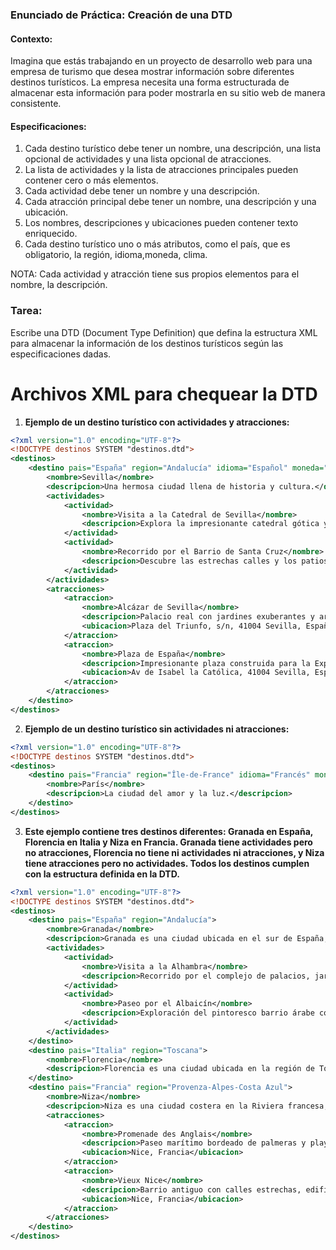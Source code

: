 ### Enunciado de Práctica: Creación de una DTD

#### Contexto:
Imagina que estás trabajando en un proyecto de desarrollo web para una empresa de turismo que desea mostrar información sobre diferentes destinos turísticos. La empresa necesita una forma estructurada de almacenar esta información para poder mostrarla en su sitio web de manera consistente.

#### Especificaciones:
1. Cada destino turístico debe tener un nombre, una descripción, una lista opcional de actividades y una lista opcional de atracciones.
2. La lista de actividades y la lista de atracciones principales pueden contener cero o más elementos.
3. Cada actividad debe tener un nombre y una descripción.
4. Cada atracción principal debe tener un nombre, una descripción y una ubicación.
5. Los nombres, descripciones y ubicaciones pueden contener texto enriquecido.
6. Cada destino turístico uno o más atributos, como el país, que es obligatorio, la región, idioma,moneda, clima.

NOTA:
Cada actividad y atracción tiene sus propios elementos para el nombre, la descripción.

### Tarea:
Escribe una DTD (Document Type Definition) que defina la estructura XML para almacenar la información de los destinos turísticos según las especificaciones dadas.




# Archivos XML para chequear la DTD

1. **Ejemplo de un destino turístico con actividades y atracciones:**

```xml
<?xml version="1.0" encoding="UTF-8"?>
<!DOCTYPE destinos SYSTEM "destinos.dtd">
<destinos>
    <destino pais="España" region="Andalucía" idioma="Español" moneda="Euro" clima="Mediterráneo">
        <nombre>Sevilla</nombre>
        <descripcion>Una hermosa ciudad llena de historia y cultura.</descripcion>
        <actividades>
            <actividad>
                <nombre>Visita a la Catedral de Sevilla</nombre>
                <descripcion>Explora la impresionante catedral gótica y la Giralda.</descripcion>
            </actividad>
            <actividad>
                <nombre>Recorrido por el Barrio de Santa Cruz</nombre>
                <descripcion>Descubre las estrechas calles y los patios encantadores de este barrio histórico.</descripcion>
            </actividad>
        </actividades>
        <atracciones>
            <atraccion>
                <nombre>Alcázar de Sevilla</nombre>
                <descripcion>Palacio real con jardines exuberantes y arquitectura impresionante.</descripcion>
                <ubicacion>Plaza del Triunfo, s/n, 41004 Sevilla, España</ubicacion>
            </atraccion>
            <atraccion>
                <nombre>Plaza de España</nombre>
                <descripcion>Impresionante plaza construida para la Exposición Iberoamericana de 1929.</descripcion>
                <ubicacion>Av de Isabel la Católica, 41004 Sevilla, España</ubicacion>
            </atraccion>
        </atracciones>
    </destino>
</destinos>
```

2. **Ejemplo de un destino turístico sin actividades ni atracciones:**

```xml
<?xml version="1.0" encoding="UTF-8"?>
<!DOCTYPE destinos SYSTEM "destinos.dtd">
<destinos>
    <destino pais="Francia" region="Île-de-France" idioma="Francés" moneda="Euro" clima="Templado">
        <nombre>París</nombre>
        <descripcion>La ciudad del amor y la luz.</descripcion>
    </destino>
</destinos>
```


3. **Este ejemplo contiene tres destinos diferentes: Granada en España, Florencia en Italia y Niza en Francia. Granada tiene actividades pero no atracciones, Florencia no tiene ni actividades ni atracciones, y Niza tiene atracciones pero no actividades. Todos los destinos cumplen con la estructura definida en la DTD.**

```xml
<?xml version="1.0" encoding="UTF-8"?>
<!DOCTYPE destinos SYSTEM "destinos.dtd">
<destinos>
    <destino pais="España" region="Andalucía">
        <nombre>Granada</nombre>
        <descripcion>Granada es una ciudad ubicada en el sur de España, conocida por la Alhambra y el barrio del Albaicín.</descripcion>
        <actividades>
            <actividad>
                <nombre>Visita a la Alhambra</nombre>
                <descripcion>Recorrido por el complejo de palacios, jardines y fortaleza.</descripcion>
            </actividad>
            <actividad>
                <nombre>Paseo por el Albaicín</nombre>
                <descripcion>Exploración del pintoresco barrio árabe con sus estrechas calles y vistas panorámicas.</descripcion>
            </actividad>
        </actividades>
    </destino>
    <destino pais="Italia" region="Toscana">
        <nombre>Florencia</nombre>
        <descripcion>Florencia es una ciudad ubicada en la región de Toscana, Italia, famosa por su arte y arquitectura renacentista.</descripcion>
    </destino>
    <destino pais="Francia" region="Provenza-Alpes-Costa Azul">
        <nombre>Niza</nombre>
        <descripcion>Niza es una ciudad costera en la Riviera francesa, famosa por su clima mediterráneo y su paseo marítimo.</descripcion>
        <atracciones>
            <atraccion>
                <nombre>Promenade des Anglais</nombre>
                <descripcion>Paseo marítimo bordeado de palmeras y playas.</descripcion>
                <ubicacion>Nice, Francia</ubicacion>
            </atraccion>
            <atraccion>
                <nombre>Vieux Nice</nombre>
                <descripcion>Barrio antiguo con calles estrechas, edificios coloridos y mercados.</descripcion>
                <ubicacion>Nice, Francia</ubicacion>
            </atraccion>
        </atracciones>
    </destino>
</destinos>
```

